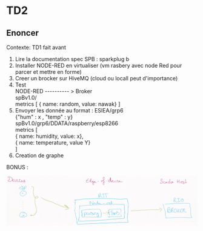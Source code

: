 # TD2

## Enoncer
Contexte: TD1 fait avant
1. Lire la documentation spec SPB : sparkplug b
2. Installer NODE-RED en virtualiser (vm rasbery avec node Red pour parcer et mettre en forme)
3. Creer un brocker sur HiveMQ (cloud ou locall peut d'importance)
4. Test    
     NODE-RED ---------- > Broker  
     spBv1.0/  
     metrics [ { name: random, value: nawak} ]
5. Envoyer les donnée au format :
    ESIEA/grp6  
    {"hum" : x , "temp" : y}  
    spBv1.0/grp6/DDATA/raspberry/esp8266  
    metrics [  
      { name: humidity, value: x},  
      { name: temperature, value Y}  
    ]
6. Creation de graphe

BONUS : 

![shema](./ScreenShot/shema.jpeg)
